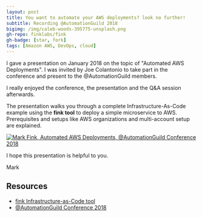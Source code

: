 ```yaml
---
layout: post
title: You want to automate your AWS deployments? look no further!
subtitle: Recording @AutomationGuild 2018
bigimg: /img/caleb-woods-395775-unsplash.png
gh-repo: finklabs/fink
gh-badge: [star, fork]
tags: [Amazon AWS, DevOps, cloud]
---
```


I gave a presentation on January 2018 on the topic of "Automated AWS Deployments". I was invited by Joe Colantonio to take part in the conference and present to the @AutomationGuild members.

I really enjoyed the conference, the presentation and the Q&A session afterwards.

The presentation walks you through a complete Infrastructure-As-Code example using the **fink tool** to deploy a simple microservice to AWS. Prerequisites and setups like AWS organizations and multi-account setup are explained.


[![Mark Fink, Automated AWS Deployments, @AutomationGuild Conference 2018](https://img.youtube.com/vi/D-HbIV7WPxo/0.jpg)](https://www.youtube.com/watch?v=D-HbIV7WPxo)


I hope this presentation is helpful to you.

Mark


## Resources

* [fink Infrastructure-as-Code tool](https://github.com/finklabs/fink)
* [@AutomationGuild Conference 2018](https://automationguild.com/)
